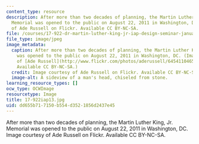 ```yaml
---
content_type: resource
description: After more than two decades of planning, the Martin Luther King, Jr.
  Memorial was opened to the public on August 22, 2011 in Washington, DC. Image courtesy
  of Ade Russell on Flickr. Available CC BY-NC-SA.
file: /courses/17-922-dr-martin-luther-king-jr-iap-design-seminar-january-iap-2013/dd655b717150b554d3521856d2437e45_17-922iap13.jpg
file_type: image/jpeg
image_metadata:
  caption: After more than two decades of planning, the Martin Luther King, Jr. Memorial
    was opened to the public on August 22, 2011 in Washington, DC. (Image courtesy
    of [Ade Russell](http://www.flickr.com/photos/aderussell/6454110465/) on Flickr.
    Available CC BY-NC-SA.)
  credit: Image courtesy of Ade Russell on Flickr. Available CC BY-NC-SA.
  image-alt: A sideview of a man's head, chiseled from stone.
learning_resource_types: []
ocw_type: OCWImage
resourcetype: Image
title: 17-922iap13.jpg
uid: dd655b71-7150-b554-d352-1856d2437e45
---
```

After more than two decades of planning, the Martin Luther King, Jr. Memorial was opened to the public on August 22, 2011 in Washington, DC. Image courtesy of Ade Russell on Flickr. Available CC BY-NC-SA.

